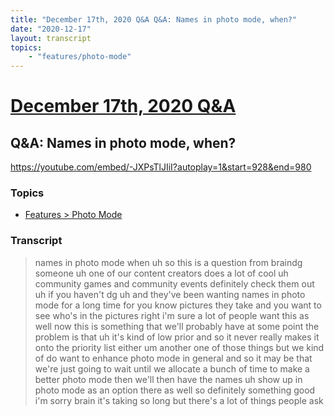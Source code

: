 ```yaml
---
title: "December 17th, 2020 Q&A Q&A: Names in photo mode, when?"
date: "2020-12-17"
layout: transcript
topics:
    - "features/photo-mode"
---
```

# [December 17th, 2020 Q&A](../2020-12-17.md)
## Q&A: Names in photo mode, when?
https://youtube.com/embed/-JXPsTlJIiI?autoplay=1&start=928&end=980

### Topics
* [Features > Photo Mode](../topics/features/photo-mode.md)

### Transcript

> names in photo mode when uh so this is a question from braindg someone uh one of our content creators does a lot of cool uh community games and community events definitely check them out uh if you haven't dg uh and they've been wanting names in photo mode for a long time for you know pictures they take and you want to see who's in the pictures right i'm sure a lot of people want this as well now this is something that we'll probably have at some point the problem is that uh it's kind of low prior and so it never really makes it onto the priority list either um another one of those things but we kind of do want to enhance photo mode in general and so it may be that we're just going to wait until we allocate a bunch of time to make a better photo mode then we'll then have the names uh show up in photo mode as an option there as well so definitely something good i'm sorry brain it's taking so long but there's a lot of things people ask
